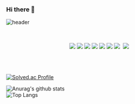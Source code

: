 ### Hi there 👋

<!--
**karl21-02/karl21-02** is a ✨ _special_ ✨ repository because its `README.md` (this file) appears on your GitHub profile.

Here are some ideas to get you started:

- 🔭 I’m currently working on ...
- 🌱 I’m currently learning ...
- 👯 I’m looking to collaborate on ...
- 🤔 I’m looking for help with ...
- 💬 Ask me about ...
- 📫 How to reach me: ...
- 😄 Pronouns: ...
- ⚡ Fun fact: ...
-->
![header](https://capsule-render.vercel.app/api?type=slice&color=auto&height=300&section=header&text=Code%20With%20Karl!&fontSize=90)

<div align="center">
  <br><br>
  <img src="https://img.shields.io/badge/JAVA-orange?style=plastic&logo=JAVA&logoColor=#ECD53F"/>
  <img src="https://img.shields.io/badge/Spring Boot-green?style=plastic&logo=Spring Boot&logoColor=#6DB33F"/>
  <img src="https://img.shields.io/badge/JavaScript-yellow?style=plastic&logo=JavaScript&logoColor=#ECD53F"/>
  <img src="https://img.shields.io/badge/CSS3-blue?style=plastic&logo=CSS3&logoColor=#1572B6"/>
  <img src="https://img.shields.io/badge/HTML5-red?style=plastic&logo=HTML5&logoColor=#E34F26"/>
  <img src="https://img.shields.io/badge/FLUTTER-orange?style=plastic&logo=FLUTTER&logoColor=#800080"/>
  <img src="https://img.shields.io/badge/MYSQL-3766AB?style=flat-square&logo=MYSQL&logoColor=red"/></a>&nbsp 
  <img src="https://img.shields.io/badge/AWS-yellow?style=flat-square&logo=AWS&logoColor=yellow"/></a>&nbsp 

</div>
<br><br><br>

[![Solved.ac Profile](http://mazassumnida.wtf/api/generate_badge?boj=manuna530)](https://solved.ac/manuna530)

![Anurag's github stats](https://github-readme-stats.vercel.app/api?username=karl21-02&show_icons=true&theme=cobalt)
<br>
![Top Langs](https://github-readme-stats.vercel.app/api/top-langs/?username=karl21-02&theme=cobalt)
